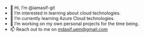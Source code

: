 - 👋 Hi, I’m @iamasif-git
- 👀 I’m interested in learning about cloud technologies. 
- 🌱 I’m currently learning Azure Cloud technologies.
- 💞️ I’m working on my own personal projects for the time being.
- 📫 Reach out to me on mdasif.uem@gmail.com

<!---
iamasif-git/iamasif-git is a ✨ special ✨ repository because its `README.md` (this file) appears on your GitHub profile.
You can click the Preview link to take a look at your changes.
--->
